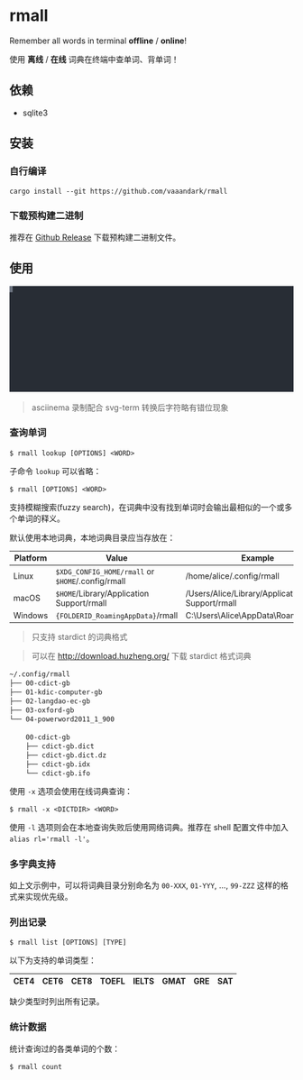 # rmall

Remember all words in terminal **offline** / **online**!

使用 **离线** / **在线** 词典在终端中查单词、背单词！

## 依赖

- sqlite3

## 安装

### 自行编译

```console
cargo install --git https://github.com/vaaandark/rmall
```

### 下载预构建二进制

推荐在 [Github Release](https://github.com/vaaandark/rmall/releases) 下载预构建二进制文件。

## 使用

![demo](images/demo.svg)

> asciinema 录制配合 svg-term 转换后字符略有错位现象

### 查询单词

```console
$ rmall lookup [OPTIONS] <WORD>
```

子命令 `lookup` 可以省略：

```console
$ rmall [OPTIONS] <WORD>
```

支持模糊搜索(fuzzy search)，在词典中没有找到单词时会输出最相似的一个或多个单词的释义。

默认使用本地词典，本地词典目录应当存放在：

|Platform | Value                                             | Example                                        |
| ------- | ------------------------------------------------- | ---------------------------------------------- |
| Linux   | `$XDG_CONFIG_HOME/rmall` or `$HOME`/.config/rmall | /home/alice/.config/rmall                      |
| macOS   | `$HOME`/Library/Application Support/rmall         | /Users/Alice/Library/Application Support/rmall |
| Windows | `{FOLDERID_RoamingAppData}`/rmall                 | C:\Users\Alice\AppData\Roaming/rmall           |

> 只支持 stardict 的词典格式

> 可以在 http://download.huzheng.org/ 下载 stardict 格式词典

```plain
~/.config/rmall
├── 00-cdict-gb
├── 01-kdic-computer-gb
├── 02-langdao-ec-gb
├── 03-oxford-gb
└── 04-powerword2011_1_900

    00-cdict-gb
    ├── cdict-gb.dict
    ├── cdict-gb.dict.dz
    ├── cdict-gb.idx
    └── cdict-gb.ifo
```

使用 `-x` 选项会使用在线词典查询：

```console
$ rmall -x <DICTDIR> <WORD>
```

使用 `-l` 选项则会在本地查询失败后使用网络词典。推荐在 shell 配置文件中加入 `alias rl='rmall -l'`。

### 多字典支持

如上文示例中，可以将词典目录分别命名为 `00-XXX`, `01-YYY`, ..., `99-ZZZ` 这样的格式来实现优先级。

### 列出记录

```console
$ rmall list [OPTIONS] [TYPE]
```

以下为支持的单词类型：

CET4 | CET6 | CET8 | TOEFL | IELTS | GMAT | GRE | SAT
--- | --- | --- | --- | --- | --- | --- | ---

缺少类型时列出所有记录。

### 统计数据

统计查询过的各类单词的个数：

```console
$ rmall count
```

